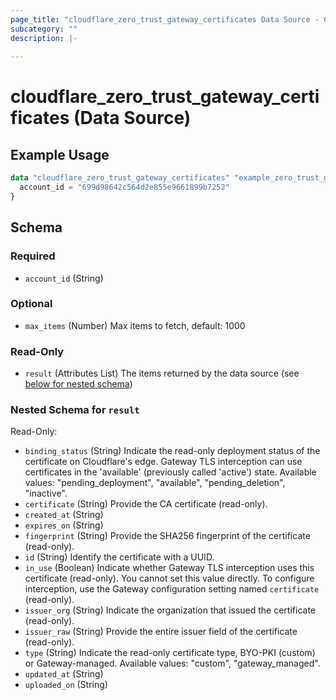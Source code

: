 ```yaml
---
page_title: "cloudflare_zero_trust_gateway_certificates Data Source - Cloudflare"
subcategory: ""
description: |-
  
---
```


# cloudflare_zero_trust_gateway_certificates (Data Source)



## Example Usage

```terraform
data "cloudflare_zero_trust_gateway_certificates" "example_zero_trust_gateway_certificates" {
  account_id = "699d98642c564d2e855e9661899b7252"
}
```

<!-- schema generated by tfplugindocs -->
## Schema

### Required

- `account_id` (String)

### Optional

- `max_items` (Number) Max items to fetch, default: 1000

### Read-Only

- `result` (Attributes List) The items returned by the data source (see [below for nested schema](#nestedatt--result))

<a id="nestedatt--result"></a>
### Nested Schema for `result`

Read-Only:

- `binding_status` (String) Indicate the read-only deployment status of the certificate on Cloudflare's edge. Gateway TLS interception can use certificates in the 'available' (previously called 'active') state.
Available values: "pending_deployment", "available", "pending_deletion", "inactive".
- `certificate` (String) Provide the CA certificate (read-only).
- `created_at` (String)
- `expires_on` (String)
- `fingerprint` (String) Provide the SHA256 fingerprint of the certificate (read-only).
- `id` (String) Identify the certificate with a UUID.
- `in_use` (Boolean) Indicate whether Gateway TLS interception uses this certificate (read-only). You cannot set this value directly. To configure interception, use the Gateway configuration setting named `certificate` (read-only).
- `issuer_org` (String) Indicate the organization that issued the certificate (read-only).
- `issuer_raw` (String) Provide the entire issuer field of the certificate (read-only).
- `type` (String) Indicate the read-only certificate type, BYO-PKI (custom) or Gateway-managed.
Available values: "custom", "gateway_managed".
- `updated_at` (String)
- `uploaded_on` (String)


